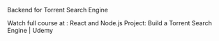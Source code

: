 Backend for Torrent Search Engine

Watch full course at : React and Node.js Project: Build a Torrent Search Engine | Udemy
